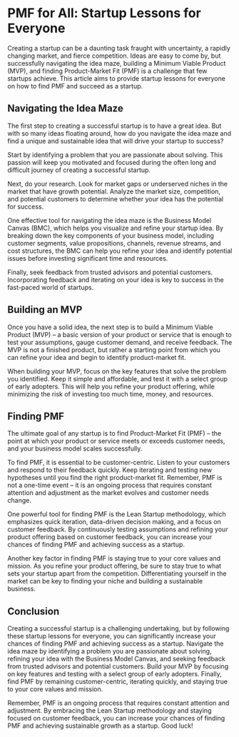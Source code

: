 # PMF for All: Startup Lessons for Everyone

Creating a startup can be a daunting task fraught with uncertainty, a rapidly changing market, and fierce competition. Ideas are easy to come by, but successfully navigating the idea maze, building a Minimum Viable Product (MVP), and finding Product-Market Fit (PMF) is a challenge that few startups achieve. This article aims to provide startup lessons for everyone on how to find PMF and succeed as a startup.

## Navigating the Idea Maze

The first step to creating a successful startup is to have a great idea. But with so many ideas floating around, how do you navigate the idea maze and find a unique and sustainable idea that will drive your startup to success?

Start by identifying a problem that you are passionate about solving. This passion will keep you motivated and focused during the often long and difficult journey of creating a successful startup.

Next, do your research. Look for market gaps or underserved niches in the market that have growth potential. Analyze the market size, competition, and potential customers to determine whether your idea has the potential for success.

One effective tool for navigating the idea maze is the Business Model Canvas (BMC), which helps you visualize and refine your startup idea. By breaking down the key components of your business model, including customer segments, value propositions, channels, revenue streams, and cost structures, the BMC can help you refine your idea and identify potential issues before investing significant time and resources.

Finally, seek feedback from trusted advisors and potential customers. Incorporating feedback and iterating on your idea is key to success in the fast-paced world of startups.

## Building an MVP

Once you have a solid idea, the next step is to build a Minimum Viable Product (MVP) – a basic version of your product or service that is enough to test your assumptions, gauge customer demand, and receive feedback. The MVP is not a finished product, but rather a starting point from which you can refine your idea and begin to identify product-market fit.

When building your MVP, focus on the key features that solve the problem you identified. Keep it simple and affordable, and test it with a select group of early adopters. This will help you refine your product offering, while minimizing the risk of investing too much time, money, and resources.

## Finding PMF

The ultimate goal of any startup is to find Product-Market Fit (PMF) – the point at which your product or service meets or exceeds customer needs, and your business model scales successfully.

To find PMF, it is essential to be customer-centric. Listen to your customers and respond to their feedback quickly. Keep iterating and testing new hypotheses until you find the right product-market fit. Remember, PMF is not a one-time event – it is an ongoing process that requires constant attention and adjustment as the market evolves and customer needs change.

One powerful tool for finding PMF is the Lean Startup methodology, which emphasizes quick iteration, data-driven decision making, and a focus on customer feedback. By continuously testing assumptions and refining your product offering based on customer feedback, you can increase your chances of finding PMF and achieving success as a startup.

Another key factor in finding PMF is staying true to your core values and mission. As you refine your product offering, be sure to stay true to what sets your startup apart from the competition. Differentiating yourself in the market can be key to finding your niche and building a sustainable business.

## Conclusion

Creating a successful startup is a challenging undertaking, but by following these startup lessons for everyone, you can significantly increase your chances of finding PMF and achieving success as a startup. Navigate the idea maze by identifying a problem you are passionate about solving, refining your idea with the Business Model Canvas, and seeking feedback from trusted advisors and potential customers. Build your MVP by focusing on key features and testing with a select group of early adopters. Finally, find PMF by remaining customer-centric, iterating quickly, and staying true to your core values and mission.

Remember, PMF is an ongoing process that requires constant attention and adjustment. By embracing the Lean Startup methodology and staying focused on customer feedback, you can increase your chances of finding PMF and achieving sustainable growth as a startup. Good luck!